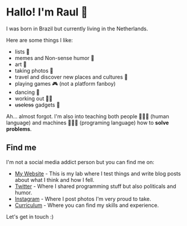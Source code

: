 # Hallo! I'm Raul 👋

I was born in Brazil but currently living in the Netherlands.

Here are some things I like:

- lists 📃
- memes and Non-sense humor 🤡
- art 🎨
- taking photos 📸
- travel and discover new places and cultures 🧳
- playing games 🎮 (not a platform fanboy)
- dancing 🕺
- working out 🏋️‍♂️
- ~~useless~~ gadgets 🔮

Ah... almost forgot. I'm also into teaching both people 👨🏽‍🏫 (human language) and machines 👨🏽‍💻 (programing language) how to **solve problems**.

## Find me

I'm not a social media addict person but you can find me on:

- [My Website](raulmelo.dev/) - This is my lab where I test things and write blog posts about what I think and how I fell.
- [Twitter](https://twitter.com/raul_fdm) - Where I shared programming stuff but also politicals and humor.
- [Instagram](https://www.instagram.com/raul_fdm/) - Where I post photos I'm very proud to take.
- [Curriculum](raulmelo.dev/cv) - Where you can find my skills and experience.

Let's get in touch :)
